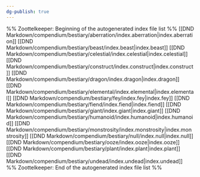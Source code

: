 ```yaml
---
dg-publish: true
---
```

%% Zoottelkeeper: Beginning of the autogenerated index file list  %%
 [[DND Markdown/compendium/bestiary/aberration/index.aberration|index.aberration]]
 [[DND Markdown/compendium/bestiary/beast/index.beast|index.beast]]
 [[DND Markdown/compendium/bestiary/celestial/index.celestial|index.celestial]]
 [[DND Markdown/compendium/bestiary/construct/index.construct|index.construct]]
 [[DND Markdown/compendium/bestiary/dragon/index.dragon|index.dragon]]
 [[DND Markdown/compendium/bestiary/elemental/index.elemental|index.elemental]]
 [[DND Markdown/compendium/bestiary/fey/index.fey|index.fey]]
 [[DND Markdown/compendium/bestiary/fiend/index.fiend|index.fiend]]
 [[DND Markdown/compendium/bestiary/giant/index.giant|index.giant]]
 [[DND Markdown/compendium/bestiary/humanoid/index.humanoid|index.humanoid]]
 [[DND Markdown/compendium/bestiary/monstrosity/index.monstrosity|index.monstrosity]]
 [[DND Markdown/compendium/bestiary/null/index.null|index.null]]
 [[DND Markdown/compendium/bestiary/ooze/index.ooze|index.ooze]]
 [[DND Markdown/compendium/bestiary/plant/index.plant|index.plant]]
 [[DND Markdown/compendium/bestiary/undead/index.undead|index.undead]]
%% Zoottelkeeper: End of the autogenerated index file list  %%
